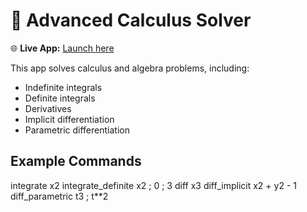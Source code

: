 # 🧮 Advanced Calculus Solver

🌐 **Live App:** [Launch here](https://calculus-solver.streamlit.app/)

This app solves calculus and algebra problems, including:
- Indefinite integrals
- Definite integrals
- Derivatives
- Implicit differentiation
- Parametric differentiation

## Example Commands
integrate x2
integrate_definite x2 ; 0 ; 3
diff x3
diff_implicit x2 + y2 - 1
diff_parametric t3 ; t**2

